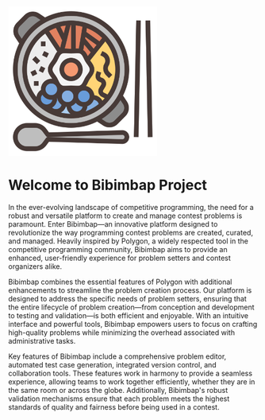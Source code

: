 <img src="./Logo.png" alt="drawing" width="300"/>

# Welcome to Bibimbap Project

In the ever-evolving landscape of competitive programming, the need for a robust and versatile platform to create and manage contest problems is paramount. Enter Bibimbap—an innovative platform designed to revolutionize the way programming contest problems are created, curated, and managed. Heavily inspired by Polygon, a widely respected tool in the competitive programming community, Bibimbap aims to provide an enhanced, user-friendly experience for problem setters and contest organizers alike.

Bibimbap combines the essential features of Polygon with additional enhancements to streamline the problem creation process. Our platform is designed to address the specific needs of problem setters, ensuring that the entire lifecycle of problem creation—from conception and development to testing and validation—is both efficient and enjoyable. With an intuitive interface and powerful tools, Bibimbap empowers users to focus on crafting high-quality problems while minimizing the overhead associated with administrative tasks.

Key features of Bibimbap include a comprehensive problem editor, automated test case generation, integrated version control, and collaboration tools. These features work in harmony to provide a seamless experience, allowing teams to work together efficiently, whether they are in the same room or across the globe. Additionally, Bibimbap's robust validation mechanisms ensure that each problem meets the highest standards of quality and fairness before being used in a contest.
